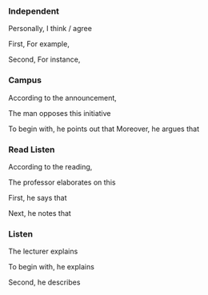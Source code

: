 
### Independent

Personally, I think / agree

First,
For example,

Second,
For instance,








### Campus

According to the announcement,

The man opposes this initiative

To begin with, he points out that
Moreover, he argues that






### Read Listen

According to the reading, 

The professor elaborates on this

First, he says that

Next, he notes that







### Listen

The lecturer explains

To begin with, he explains

Second, he describes





